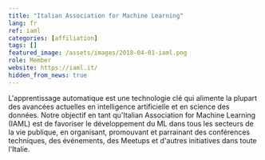 ```yaml
---
title: "Italian Association for Machine Learning"
lang: fr
ref: iaml
categories: [affiliation]
tags: []
featured_image: /assets/images/2018-04-01-iaml.png
role: Member
website: https://iaml.it/
hidden_from_news: true
---
```


L'apprentissage automatique est une technologie clé qui alimente la plupart des avancées actuelles en intelligence artificielle et en science des données. Notre objectif en tant qu'Italian Association for Machine Learning (IAML) est de favoriser le développement du ML dans tous les secteurs de la vie publique, en organisant, promouvant et parrainant des conférences techniques, des événements, des Meetups et d'autres initiatives dans toute l'Italie.
